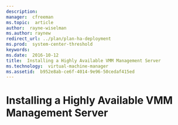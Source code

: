 ```yaml
---
description:  
manager:  cfreeman
ms.topic:  article
author:  rayne-wiselman
ms.author: raynew
redirect_url: ../plan/plan-ha-deployment
ms.prod:  system-center-threshold
keywords:  
ms.date:  2016-10-12
title:  Installing a Highly Available VMM Management Server
ms.technology:  virtual-machine-manager
ms.assetid:  b952e8ab-ce6f-4014-9e96-50cedaf415ed
---
```


# Installing a Highly Available VMM Management Server
